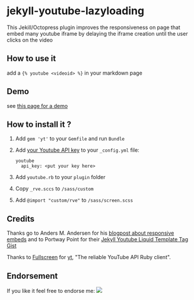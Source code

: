 jekyll-youtube-lazyloading
==========================

This Jekill/Octopress plugin improves the responsiveness on page that embed many youtube iframe by delaying the iframe creation until the user clicks on the video

## How to use it 

add a ```{% youtube <videoid> %}``` in your markdown page

## Demo 
  
see [this page for a demo](http://erossignon.github.com/blog/2012/11/22/10-awsome-applications-with-raspberry-pi/)


## How to install it ?

1. Add ```gem 'yt'``` to your ```Gemfile``` and run ```Bundle```
2. Add [your Youtube API key](https://github.com/Fullscreen/yt#apps-that-do-not-require-user-interactions) to your ```_config.yml``` file:

    ```
    youtube
      api_key: <put your key here>
    ```
3. Add ```youtube.rb``` to your ```plugin``` folder
4. Copy ```_rve.sccs``` to ```/sass/custom```
5. Add ```@import "custom/rve"``` to  ```/sass/screen.scss```

## Credits

Thanks go to Anders M. Andersen for his [blogpost about responsive embeds](http://amobil.se/2011/11/responsive-embeds/) and to Portway Point for their [Jekyll Youtube Liquid Template Tag Gist](http://www.portwaypoint.co.uk/jekyll-youtube-liquid-template-tag-gist/)

Thanks to [Fullscreen](http://www.fullscreen.com/) for [yt](https://github.com/Fullscreen/yt), "The reliable YouTube API Ruby client".

## Endorsement

If you like it feel free to endorse me: [![](http://api.coderwall.com/erossignon/endorsecount.png)](http://coderwall.com/erossignon)
